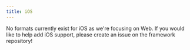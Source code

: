 ```yaml
---
title: iOS
---
```


No formats currently exist for iOS as we're focusing on Web. If you would like to help add iOS
support, please create an issue on the framework repository!
